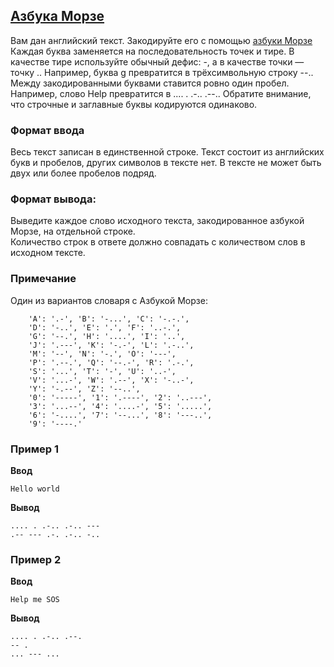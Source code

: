 ## [Азбука Морзе](../../../solutions/3.2/32_g.py)

Вам дан английский текст. Закодируйте его с помощью [азбуки Морзе](https://en.wikipedia.org/wiki/Morse_code#/media/File:International_Morse_Code.svg) Каждая буква заменяется на последовательность точек и тире. В качестве тире используйте обычный дефис: -, а в качестве точки — точку .. Например, буква g превратится в трёхсимвольную строку --.. Между закодированными буквами ставится ровно один пробел. Например, слово Help превратится в .... . .-.. .--.. Обратите внимание, что строчные и заглавные буквы кодируются одинаково.

### Формат ввода

Весь текст записан в единственной строке. Текст состоит из английских букв и пробелов, других символов в тексте нет. В тексте не может быть двух или более пробелов подряд.

### Формат вывода:

Выведите каждое слово исходного текста, закодированное азбукой Морзе, на отдельной строке.\
Количество строк в ответе должно совпадать с количеством слов в исходном тексте.

### Примечание

Один из вариантов словаря с Азбукой Морзе:

```copy
    'A': '.-', 'B': '-...', 'C': '-.-.',
    'D': '-..', 'E': '.', 'F': '..-.',
    'G': '--.', 'H': '....', 'I': '..',
    'J': '.---', 'K': '-.-', 'L': '.-..',
    'M': '--', 'N': '-.', 'O': '---',
    'P': '.--.', 'Q': '--.-', 'R': '.-.',
    'S': '...', 'T': '-', 'U': '..-',
    'V': '...-', 'W': '.--', 'X': '-..-',
    'Y': '-.--', 'Z': '--..',
    '0': '-----', '1': '.----', '2': '..---',
    '3': '...--', '4': '....-', '5': '.....',
    '6': '-....', '7': '--...', '8': '---..',
    '9': '----.'
```

### Пример 1

__Ввод__
```plaintext
Hello world
```

__Вывод__
```plaintext
.... . .-.. .-.. ---
.-- --- .-. .-.. -..
```

### Пример 2

__Ввод__
```plaintext
Help me SOS
```

__Вывод__
```plaintext
.... . .-.. .--.
-- .
... --- ...
```